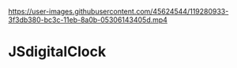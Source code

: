 
https://user-images.githubusercontent.com/45624544/119280933-3f3db380-bc3c-11eb-8a0b-05306143405d.mp4

# JSdigitalClock
